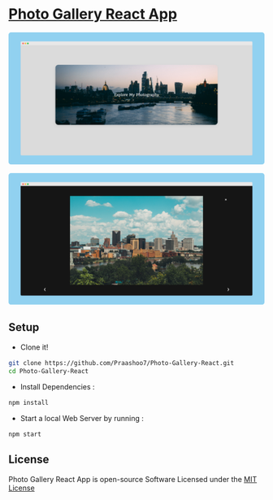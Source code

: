 # [Photo Gallery React App](https://praashoo7.github.io/Photo-Gallery-React/)

![Readme Image](public/ReadMe_Image1R.png)

![Readme Image](public/ReadMe_Image2R.png)

## Setup
- Clone it!
```sh
git clone https://github.com/Praashoo7/Photo-Gallery-React.git
cd Photo-Gallery-React
```
- Install Dependencies :
```sh
npm install
```
- Start a local Web Server by running :
```sh
npm start
```

## License

Photo Gallery React App is open-source Software Licensed under the [MIT License](https://github.com/Praashoo7/Photo-Gallery-React/blob/main/LICENSE)
